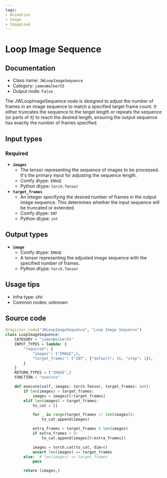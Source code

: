 ```yaml
---
tags:
- Animation
- Image
- ImageLoad
---
```


# Loop Image Sequence
## Documentation
- Class name: `JWLoopImageSequence`
- Category: `jamesWalker55`
- Output node: `False`

The JWLoopImageSequence node is designed to adjust the number of frames in an image sequence to match a specified target frame count. It either truncates the sequence to the target length or repeats the sequence (or parts of it) to reach the desired length, ensuring the output sequence has exactly the number of frames specified.
## Input types
### Required
- **`images`**
    - The tensor representing the sequence of images to be processed. It's the primary input for adjusting the sequence length.
    - Comfy dtype: `IMAGE`
    - Python dtype: `torch.Tensor`
- **`target_frames`**
    - An integer specifying the desired number of frames in the output image sequence. This determines whether the input sequence will be truncated or extended.
    - Comfy dtype: `INT`
    - Python dtype: `int`
## Output types
- **`image`**
    - Comfy dtype: `IMAGE`
    - A tensor representing the adjusted image sequence with the specified number of frames.
    - Python dtype: `torch.Tensor`
## Usage tips
- Infra type: `GPU`
- Common nodes: unknown


## Source code
```python
@register_node("JWLoopImageSequence", "Loop Image Sequence")
class LoopImageSequence:
    CATEGORY = "jamesWalker55"
    INPUT_TYPES = lambda: {
        "required": {
            "images": ("IMAGE",),
            "target_frames": ("INT", {"default": 16, "step": 1}),
        }
    }
    RETURN_TYPES = ("IMAGE",)
    FUNCTION = "execute"

    def execute(self, images: torch.Tensor, target_frames: int):
        if len(images) > target_frames:
            images = images[0:target_frames]
        elif len(images) < target_frames:
            to_cat = []

            for _ in range(target_frames // len(images)):
                to_cat.append(images)

            extra_frames = target_frames % len(images)
            if extra_frames > 0:
                to_cat.append(images[0:extra_frames])

            images = torch.cat(to_cat, dim=0)
            assert len(images) == target_frames
        else:  # len(images) == target_frames
            pass

        return (images,)

```
